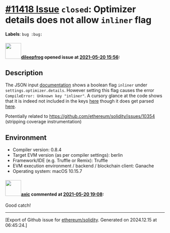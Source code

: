 # [\#11418 Issue](https://github.com/ethereum/solidity/issues/11418) `closed`: Optimizer details does not allow `inliner` flag
**Labels**: `bug :bug:`


#### <img src="https://avatars.githubusercontent.com/u/8033?v=4" width="50">[dileepfrog](https://github.com/dileepfrog) opened issue at [2021-05-20 15:56](https://github.com/ethereum/solidity/issues/11418):

## Description

The JSON input [documentation]( https://docs.soliditylang.org/en/v0.8.4/using-the-compiler.html#input-description ) shows a boolean flag `inliner` under `settings.optimizer.details`. However setting this flag causes the error `CompileError: Unknown key "inliner"`. A cursory glance at the code shows that it is indeed not included in the keys [here](https://github.com/ethereum/solidity/blob/9d156b52c465b82df43fb871fd5a80fadce10478/libsolidity/interface/StandardCompiler.cpp#L452) though it does get parsed [here](https://github.com/ethereum/solidity/blob/9d156b52c465b82df43fb871fd5a80fadce10478/libsolidity/interface/StandardCompiler.cpp#L586).

Potentially related to https://github.com/ethereum/solidity/issues/10354 (stripping coverage instrumentation)

## Environment

- Compiler version: 0.8.4
- Target EVM version (as per compiler settings): berlin
- Framework/IDE (e.g. Truffle or Remix): Truffle
- EVM execution environment / backend / blockchain client: Ganache
- Operating system: macOS 10.15.7


#### <img src="https://avatars.githubusercontent.com/u/20340?v=4" width="50">[axic](https://github.com/axic) commented at [2021-05-20 19:08](https://github.com/ethereum/solidity/issues/11418#issuecomment-845403137):

Good catch!


-------------------------------------------------------------------------------



[Export of Github issue for [ethereum/solidity](https://github.com/ethereum/solidity). Generated on 2024.12.15 at 06:45:24.]
